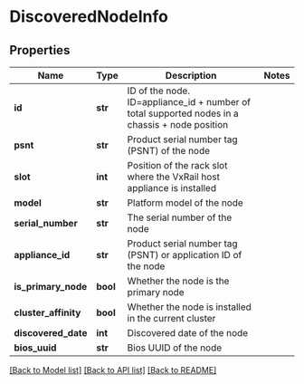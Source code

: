 # DiscoveredNodeInfo

## Properties
Name | Type | Description | Notes
------------ | ------------- | ------------- | -------------
**id** | **str** | ID of the node. ID&#x3D;appliance_id + number of total supported nodes in a chassis + node position | 
**psnt** | **str** | Product serial number tag (PSNT) of the node | 
**slot** | **int** | Position of the rack slot where the VxRail host appliance is installed | 
**model** | **str** | Platform model of the node | 
**serial_number** | **str** | The serial number of the node | 
**appliance_id** | **str** | Product serial number tag (PSNT) or application ID of the node | 
**is_primary_node** | **bool** | Whether the node is the primary node | 
**cluster_affinity** | **bool** | Whether the node is installed in the current cluster | 
**discovered_date** | **int** | Discovered date of the node | 
**bios_uuid** | **str** | Bios UUID of the node | 

[[Back to Model list]](../README.md#documentation-for-models) [[Back to API list]](../README.md#documentation-for-api-endpoints) [[Back to README]](../README.md)

